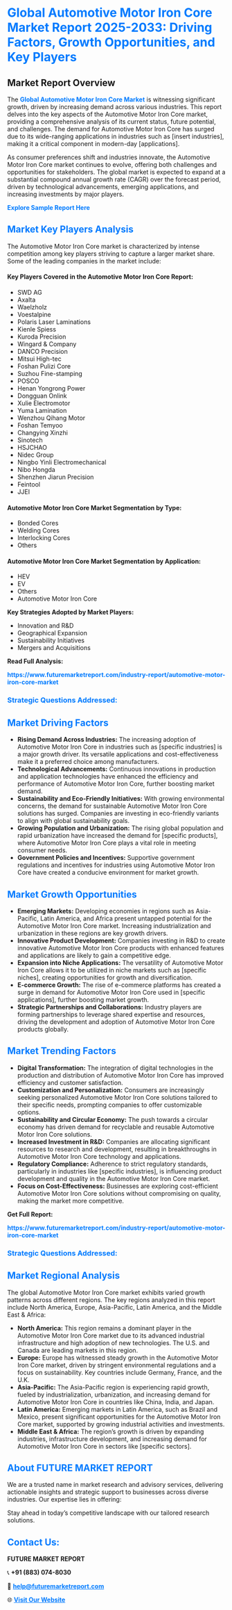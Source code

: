 <h1 style="color: #007BFF;">Global Automotive Motor Iron Core Market Report 2025-2033: Driving Factors, Growth Opportunities, and Key Players</h1>

<section id="overview">
<h2>Market Report Overview</h2>
<p>The <a href="https://www.futuremarketreport.com/industry-report/automotive-motor-iron-core-market" style="color: #007BFF; text-decoration: none;"><strong>Global Automotive Motor Iron Core Market</strong></a> is witnessing significant growth, driven by increasing demand across various industries. This report delves into the key aspects of the Automotive Motor Iron Core market, providing a comprehensive analysis of its current status, future potential, and challenges. The demand for Automotive Motor Iron Core has surged due to its wide-ranging applications in industries such as [insert industries], making it a critical component in modern-day [applications].</p>
<p>As consumer preferences shift and industries innovate, the Automotive Motor Iron Core market continues to evolve, offering both challenges and opportunities for stakeholders. The global market is expected to expand at a substantial compound annual growth rate (CAGR) over the forecast period, driven by technological advancements, emerging applications, and increasing investments by major players.</p>
</section>

<section id="overview">
<p><a href="https://www.futuremarketreport.com/request-sample/reportId=119410" style="color: #007BFF; text-decoration: none;"><strong>Explore Sample Report Here</strong></a></p>
</section>

<section id="key-players">
<h2 style="color: #007BFF;">Market Key Players Analysis</h2>
<p>The Automotive Motor Iron Core market is characterized by intense competition among key players striving to capture a larger market share. Some of the leading companies in the market include:</p>
<h4>Key Players Covered in the Automotive Motor Iron Core Report:</h4>
<ul><li>SWD AG</li><li>Axalta</li><li>Waelzholz</li><li>Voestalpine</li><li>Polaris Laser Laminations</li><li>Kienle Spiess</li><li>Kuroda Precision</li><li>Wingard &amp; Company</li><li>DANCO Precision</li><li>Mitsui High-tec</li><li>Foshan Pulizi Core</li><li>Suzhou Fine-stamping</li><li>POSCO</li><li>Henan Yongrong Power</li><li>Dongguan Onlink</li><li>Xulie Electromotor</li><li>Yuma Lamination</li><li>Wenzhou Qihang Motor</li><li>Foshan Temyoo</li><li>Changying Xinzhi</li><li>Sinotech</li><li>HSJCHAO</li><li>Nidec Group</li><li>Ningbo Yinli Electromechanical</li><li>Nibo Hongda</li><li>Shenzhen Jiarun Precision</li><li>Feintool</li><li>JJEI</li></ul>
<h4>Automotive Motor Iron Core Market Segmentation by Type:</h4>
<ul><li>Bonded Cores</li><li>Welding Cores</li><li>Interlocking Cores</li><li>Others</li></ul>

<h4>Automotive Motor Iron Core Market Segmentation by Application:</h4>
<ul><li>HEV</li><li>EV</li><li>Others</li><li>Automotive Motor Iron Core</li></ul>
<p><strong>Key Strategies Adopted by Market Players:</strong></p>
<ul>
<li>Innovation and R&D</li>
<li>Geographical Expansion</li>
<li>Sustainability Initiatives</li>
<li>Mergers and Acquisitions</li>
</ul>
</section>

<section>
<p><strong>Read Full Analysis: </strong></p><a href="https://www.futuremarketreport.com/industry-report/automotive-motor-iron-core-market" style="color: #007BFF; text-decoration: none;"><strong>https://www.futuremarketreport.com/industry-report/automotive-motor-iron-core-market</strong></a>
<h3 style="color: #007BFF;">Strategic Questions Addressed:</h3>
</section>

<section id="driving-factors">
<h2 style="color: #007BFF;">Market Driving Factors</h2>
<ul>
<li><strong>Rising Demand Across Industries:</strong> The increasing adoption of Automotive Motor Iron Core in industries such as [specific industries] is a major growth driver. Its versatile applications and cost-effectiveness make it a preferred choice among manufacturers.</li>
<li><strong>Technological Advancements:</strong> Continuous innovations in production and application technologies have enhanced the efficiency and performance of Automotive Motor Iron Core, further boosting market demand.</li>
<li><strong>Sustainability and Eco-Friendly Initiatives:</strong> With growing environmental concerns, the demand for sustainable Automotive Motor Iron Core solutions has surged. Companies are investing in eco-friendly variants to align with global sustainability goals.</li>
<li><strong>Growing Population and Urbanization:</strong> The rising global population and rapid urbanization have increased the demand for [specific products], where Automotive Motor Iron Core plays a vital role in meeting consumer needs.</li>
<li><strong>Government Policies and Incentives:</strong> Supportive government regulations and incentives for industries using Automotive Motor Iron Core have created a conducive environment for market growth.</li>
</ul>
</section>

<section id="growth-opportunities">
<h2 style="color: #007BFF;">Market Growth Opportunities</h2>
<ul>
<li><strong>Emerging Markets:</strong> Developing economies in regions such as Asia-Pacific, Latin America, and Africa present untapped potential for the Automotive Motor Iron Core market. Increasing industrialization and urbanization in these regions are key growth drivers.</li>
<li><strong>Innovative Product Development:</strong> Companies investing in R&D to create innovative Automotive Motor Iron Core products with enhanced features and applications are likely to gain a competitive edge.</li>
<li><strong>Expansion into Niche Applications:</strong> The versatility of Automotive Motor Iron Core allows it to be utilized in niche markets such as [specific niches], creating opportunities for growth and diversification.</li>
<li><strong>E-commerce Growth:</strong> The rise of e-commerce platforms has created a surge in demand for Automotive Motor Iron Core used in [specific applications], further boosting market growth.</li>
<li><strong>Strategic Partnerships and Collaborations:</strong> Industry players are forming partnerships to leverage shared expertise and resources, driving the development and adoption of Automotive Motor Iron Core products globally.</li>
</ul>
</section>

<section id="trending-factors">
<h2 style="color: #007BFF;">Market Trending Factors</h2>
<ul>
<li><strong>Digital Transformation:</strong> The integration of digital technologies in the production and distribution of Automotive Motor Iron Core has improved efficiency and customer satisfaction.</li>
<li><strong>Customization and Personalization:</strong> Consumers are increasingly seeking personalized Automotive Motor Iron Core solutions tailored to their specific needs, prompting companies to offer customizable options.</li>
<li><strong>Sustainability and Circular Economy:</strong> The push towards a circular economy has driven demand for recyclable and reusable Automotive Motor Iron Core solutions.</li>
<li><strong>Increased Investment in R&D:</strong> Companies are allocating significant resources to research and development, resulting in breakthroughs in Automotive Motor Iron Core technology and applications.</li>
<li><strong>Regulatory Compliance:</strong> Adherence to strict regulatory standards, particularly in industries like [specific industries], is influencing product development and quality in the Automotive Motor Iron Core market.</li>
<li><strong>Focus on Cost-Effectiveness:</strong> Businesses are exploring cost-efficient Automotive Motor Iron Core solutions without compromising on quality, making the market more competitive.</li>
</ul>
</section>

<section>
<p><strong>Get Full Report: </strong></p><a href="https://www.futuremarketreport.com/industry-report/automotive-motor-iron-core-market" style="color: #007BFF; text-decoration: none;"><strong>https://www.futuremarketreport.com/industry-report/automotive-motor-iron-core-market</strong></a>
<h3 style="color: #007BFF;">Strategic Questions Addressed:</h3>
</section>


<section id="regional-analysis">
<h2 style="color: #007BFF;">Market Regional Analysis</h2>
<p>The global Automotive Motor Iron Core market exhibits varied growth patterns across different regions. The key regions analyzed in this report include North America, Europe, Asia-Pacific, Latin America, and the Middle East & Africa:</p>
<ul>
<li><strong>North America:</strong> This region remains a dominant player in the Automotive Motor Iron Core market due to its advanced industrial infrastructure and high adoption of new technologies. The U.S. and Canada are leading markets in this region.</li>
<li><strong>Europe:</strong> Europe has witnessed steady growth in the Automotive Motor Iron Core market, driven by stringent environmental regulations and a focus on sustainability. Key countries include Germany, France, and the U.K.</li>
<li><strong>Asia-Pacific:</strong> The Asia-Pacific region is experiencing rapid growth, fueled by industrialization, urbanization, and increasing demand for Automotive Motor Iron Core in countries like China, India, and Japan.</li>
<li><strong>Latin America:</strong> Emerging markets in Latin America, such as Brazil and Mexico, present significant opportunities for the Automotive Motor Iron Core market, supported by growing industrial activities and investments.</li>
<li><strong>Middle East & Africa:</strong> The region’s growth is driven by expanding industries, infrastructure development, and increasing demand for Automotive Motor Iron Core in sectors like [specific sectors].</li>
</ul>
</section>

<footer>
<h2 style="color: #007BFF;">About FUTURE MARKET REPORT</h2>
<p>We are a trusted name in market research and advisory services, delivering actionable insights and strategic support to businesses across diverse industries. Our expertise lies in offering:</p>

<p>Stay ahead in today’s competitive landscape with our tailored research solutions.</p>

<h2 style="color: #007BFF;">Contact Us:</h2>
<p><strong>FUTURE MARKET REPORT</strong></p>
<p>📞 <strong>+91 (883) 074-8030</strong></p>
<p>📧 <strong><a href="mailto:help@futuremarketreport.com" style="color: #007BFF;">help@futuremarketreport.com</a></strong></p>
<p>🌐 <strong><a href="https://www.futuremarketreport.com/" style="color: #007BFF;">Visit Our Website</a></strong></p>
</footer>